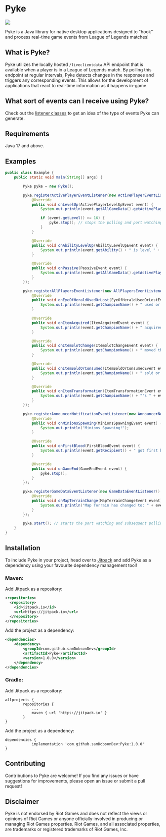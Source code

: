 # Pyke
[![](https://jitpack.io/v/samDobsonDev/Pyke.svg)](https://jitpack.io/#samDobsonDev/Pyke)

Pyke is a Java library for native desktop applications designed to "hook" and process real-time game events from League of Legends matches!

## What is Pyke?

Pyke utilizes the locally hosted `/liveclientdata` API endpoint that is available when a player is in a League of Legends match. By polling this endpoint at regular intervals, Pyke detects changes in the responses and triggers any corresponding events. This allows for the development of applications that react to real-time information as it happens in-game.

## What sort of events can I receive using Pyke?

Check out the [listener classes](https://github.com/samDobsonDev/Pyke/tree/master/src/main/java/com/samdobsondev/pyke/api/listener) to get an idea of the type of events Pyke can generate.

## Requirements

Java 17 and above.

## Examples

```java
public class Example {
    public static void main(String[] args) {

        Pyke pyke = new Pyke();

        pyke.registerActivePlayerEventListener(new ActivePlayerEventListener() {
            @Override
            public void onLevelUp(ActivePlayerLevelUpEvent event) {
                System.out.println(event.getAllGameData().getActivePlayer().getSummonerName() + " leveled up to level " + event.getLevel());

                if (event.getLevel() >= 16) {
                    pyke.stop(); // stops the polling and port watching
                }
            }

            @Override
            public void onAbilityLevelUp(AbilityLevelUpEvent event) {
                System.out.println(event.getAbility() + " is level " + event.getAbilityLevel());
            }

            @Override
            public void onPassive(PassiveEvent event) {
                System.out.println(event.getAllGameData().getActivePlayer().getSummonerName() + "'s passive is " + event.getPassive().getDisplayName());
            }
        });

        pyke.registerAllPlayersEventListener(new AllPlayersEventListener() {
            @Override
            public void onEyeOfHeraldUsedOrLost(EyeOfHeraldUsedOrLostEvent event) {
                System.out.println(event.getChampionName() + " used or lost the Herald!");
            }

            @Override
            public void onItemAcquired(ItemAcquiredEvent event) {
                System.out.println(event.getChampionName() + " acquired " + event.getAcquiredItem().getDisplayName());
            }

            @Override
            public void onItemSlotChange(ItemSlotChangeEvent event) {
                System.out.println(event.getChampionName() + " moved the item: " + event.getItem().getDisplayName() + " from slot " + event.getOldSlot() + " to slot " + event.getNewSlot());
            }

            @Override
            public void onItemSoldOrConsumed(ItemSoldOrConsumedEvent event) {
                System.out.println(event.getChampionName() + " sold or consumed the item: " + event.getSoldOrConsumedItem().getDisplayName());
            }

            @Override
            public void onItemTransformation(ItemTransformationEvent event) {
                System.out.println(event.getChampionName() + "'s " + event.getOldItem().getDisplayName() + " transformed into a " + event.getNewItem().getDisplayName() + "!");
            }
        });

        pyke.registerAnnouncerNotificationEventListener(new AnnouncerNotificationEventListener() {
            @Override
            public void onMinionsSpawning(MinionsSpawningEvent event) {
                System.out.println("Minions Spawning!");
            }

            @Override
            public void onFirstBlood(FirstBloodEvent event) {
                System.out.println(event.getRecipient() + " got first blood!");
            }

            @Override
            public void onGameEnd(GameEndEvent event) {
                pyke.stop();
            }
        });

        pyke.registerGameDataEventListener(new GameDataEventListener() {
            @Override
            public void onMapTerrainChange(MapTerrainChangeEvent event) {
                System.out.println("Map Terrain has changed to: " + event.getMapTerrain());
            }
        });

        pyke.start(); // starts the port watching and subsequent polling
    }
}
```

## Installation

To include Pyke in your project, head over to [Jitpack](https://jitpack.io/#samDobsonDev/Pyke/1.0.0) and add Pyke as a dependency using your favourite dependency management tool!

### Maven:

Add Jitpack as a repository:

```xml
<repositories>
  <repository>
    <id>jitpack.io</id>
    <url>https://jitpack.io</url>
  </repository>
</repositories>
```

Add the project as a dependency:

```xml
<dependencies>
	<dependency>
	    <groupId>com.github.samDobsonDev</groupId>
	    <artifactId>Pyke</artifactId>
	    <version>1.0.0</version>
	</dependency>
</dependencies>
```

### Gradle:

Add Jitpack as a repository:

```
allprojects {
		repositories {
			...
			maven { url 'https://jitpack.io' }
		}
}
```

Add the project as a dependency:

```
dependencies {
	        implementation 'com.github.samDobsonDev:Pyke:1.0.0'
}
```

## Contributing
Contributions to Pyke are welcome! If you find any issues or have suggestions for improvements, please open an issue or submit a pull request!

## Disclaimer
Pyke is not endorsed by Riot Games and does not reflect the views or opinions of Riot Games or anyone officially involved in producing or managing Riot Games properties. Riot Games, and all associated properties, are trademarks or registered trademarks of Riot Games, Inc.

